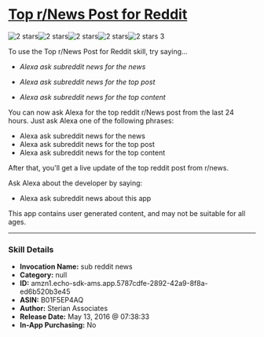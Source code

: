 # [Top r/News Post for Reddit](http://alexa.amazon.com/#skills/amzn1.echo-sdk-ams.app.5787cdfe-2892-42a9-8f8a-ed6b520b3e45)
![2 stars](../../images/ic_star_black_18dp_1x.png)![2 stars](../../images/ic_star_black_18dp_1x.png)![2 stars](../../images/ic_star_border_black_18dp_1x.png)![2 stars](../../images/ic_star_border_black_18dp_1x.png)![2 stars](../../images/ic_star_border_black_18dp_1x.png) 3

To use the Top r/News Post for Reddit skill, try saying...

* *Alexa ask subreddit news for the news*

* *Alexa ask subreddit news for the top post*

* *Alexa ask subreddit news for the top content*

You can now ask Alexa for the top reddit r/News post from the last 24 hours. Just ask Alexa one of the following phrases:

- Alexa ask subreddit news for the news
- Alexa ask subreddit news for the top post
- Alexa ask subreddit news for the top content

After that, you'll get a live update of the top reddit post from r/news. 

Ask Alexa about the developer by saying:

- Alexa ask subreddit news about this app

This app contains user generated content, and may not be suitable for all ages.

***

### Skill Details

* **Invocation Name:** sub reddit news
* **Category:** null
* **ID:** amzn1.echo-sdk-ams.app.5787cdfe-2892-42a9-8f8a-ed6b520b3e45
* **ASIN:** B01F5EP4AQ
* **Author:** Sterian Associates
* **Release Date:** May 13, 2016 @ 07:38:33
* **In-App Purchasing:** No

